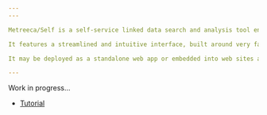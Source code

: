 ```yaml
---
---

Metreeca/Self is a self-service linked data search and analysis tool enabling business users to visually interact with SPARQL endpoints.

It features a streamlined and intuitive interface, built around very familiar concepts like tables, faceted filtering, drag&drop and link navigation.

It may be deployed as a standalone web app or embedded into web sites and data portals to power user-friendly faceted catalogs, linked data navigation and data-driven infographics.

---
```


<p class="warning">Work in progress…</p>

- [Tutorial](tutorial)
